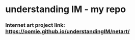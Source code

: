 # understanding IM - my repo

### Internet art project link: https://oomie.github.io/understandingIM/netart/

